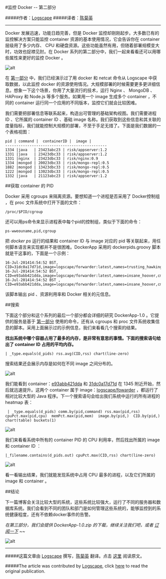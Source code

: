 #监控 Docker -- 第二部分

#####作者：[Logscape](http://go.docker.com/e/44082/logscape/756b/21481063)
#####译者：[陈菊英](http://weibo.com/u/1716255775)

***

Docker 发展迅速，功能日趋完善，但是 Docker 监控却刚刚起步。大多数已有的监控解决方案只能监控 container 资源的基本使用情况，它会告诉你在 container 层级用了多少内存、 CPU 和硬盘资源。这些功能虽然有用，但随着部署规模变大时，功效也捉襟见肘。在 Docker 系列的第二部分中，我们一起来看看还可以用哪些属性来更好的监控 Docker 。

![alt](http://resource.docker.cn/selection-552-300x129.png)

在 [第一部分](http://blog.logscape.com/2014/06/monitoring-docker-mongo-cluster-part-1/) 中，我们已经演示过了用 docker 和 netcat 命令从 Logscape 中获取数据，以此监控 docker 的资源使用情况。大规模部署的时候需要更多更详细信息。想象一下这个场景，你用了大量流行的技术，运行 Nginx 、 MongoDB 、 HAProxy 和 Node.js 等多个服务。如果用一个 image 生成多个 container ，不同的 container 运行同一个应用的不同版本，监控它们就会比较困难。

我们需要把部署信息等联系起来，构造出可管理的基础架构视图。我们需要进程 ID 、它所属的 container ID 、基础 image 名称。我们获取到这些信息和其关联的度量指标，我们就能控制大规模的部署，不至于手足无措了。下面是我们数据的一个表格视图：
```
pid | command |  containerID |  image |
----------------------------------------------
1334 |java   | 23423abc23 | risk/appserver:1.2
1331 |java   | 23423dbc33 | risk/appserver:1.2
1331 |nginx  | 23423dbc33 | risk/nginx:0.9
1334 |mongod | 20023dbc33 | risk/mongo-repl:0.5
1882 |mongod | 13423dbc33 | risk/mongo-repl:0.5
1222 |mongod | 13023dbc33 | risk/mongo-repl:0.5
1332 |java   | 21123abc23 | risk/appserver:1.2
```

##获取 container 的 PID

Docker 采用 cgroups 来隔离资源。要想知道一个进程是否采用了 Docker控制组 ，在 proc 文件系统中打开下面的文件：
```
/proc/$PID/cgroup
```

还可以用ps命令来显示进程表中每个pid的控制组，类似于下面的命令：
```
ps-wweouname,pid,cgroup
```

把 *docker ps* 运行的结果和 container ID 与 image 对应的 pid 等关联起来，用任何脚本语言来实现都并不是很困难。DockerApp 采用的 dockerpids.groovy 脚本就是干这事的，下面是一个示例：

```
16-Jul-201414:54:52 BST, CID=31dc0a17d71d,image=logscape/forwarder:latest,names=trusting_hawking,cmd=/bin/sh,pcpu=0.0,pmem=0.0,rss=2040,comm=bash
16-Jul-201414:54:52 BST, CID=e93abb421dda,image=logscape/forwarder:latest,names=insane_hoover,cmd=bash,pcpu=0.0,pmem=0.0,rss=24112,comm=java
16-Jul-201414:54:52 BST , CID=e93abb421dda,image=logscape/forwarder:latest,names=insane_hoover,cmd=bash,pcpu=0.5,pmem=0.2,rss=124876,comm=java
```

该脚本输出 pid 、资源利用率和 Docker 相关的元信息。

##搜索

下面这个部分和这个系列的最后一个部分都会详细的研究 DockerApp-1.0 。它提供的服务是基于 [第一部分](http://blog.logscape.com/2014/06/monitoring-docker-mongo-cluster-part-1/) 使用的命令，还有从 cgroups 和 proc 文件系统收集信息的脚本。采用上面展示过的示例信息，我们来看看几个搜索的结果。

**找出系统中哪个容器占用了最多的内存，是非常有意思的事情。下面的搜索语句给出了 container ID 占用的平均内存。**
```
| _type.equals(d_pids) rss.avg(CID,rss) chart(line-zero)
```

搜索结果还会展示内存是如何在不同 image 之间分布的。

![alt](http://resource.docker.cn/selection-552-300x129.png)

我们能看到 container：[e93abb421dda](https://bitbucket.org/logscape/blog-docker/commits/e93abb421dda) 和 [31dc0a17d71d](https://bitbucket.org/logscape/blog-docker/commits/31dc0a17d71d) 在 1345 附近开始，然后就迅速提升。这两个 container 属于 image：[logscape/fowarder](https://bitbucket.org/logscape/blog-docker/commits/e93abb421dda) ，都运行了相对比较大型的 Java 程序。下一个搜索语句会给出我们系统中运行的所有进程的 heatmap 表：
```
 | _type.equals(d_pids) comm.by(pid,command) rss.max(pid,rss)  cpuPct.max(pid,cpu)  memPct.max(pid,mem)  image.by(pid,)  CID.by(pid,) chart(table) buckets(1)
```

![alt](http://resource.docker.cn/docker-mem.png)

我们来看看系统中所有的 container PID 的 CPU 利用率，然后找出所属的 image 和 container ID ：
```
|_filename.contains(d_pids.out) cpuPct.max(CID,rss) chart(line-zero)
```

![alt](http://resource.docker.cn/docker-table.png)

看一看输出结果，我们就能发现系统中占用 CPU 最多的进程，以及它们所属的 image 和 container 。

##结论

下一篇博客会关注比较大型的系统，这些系统比较强大，运行了不同的服务器和数据库系统。我们会看到不同的团队和部门是如何管理这些系统的，能够监控到的系统健康程度，还有不依赖docker事件的告警。

*在第三部分，我们会提供 DockerApp-1.0.zip 的下载，继续关注我们吧，或者 [订阅一下](http://eepurl.com/XinRT) ~~*

![alt](http://resource.docker.cn/docker-cpu.png)


***

#####这篇文章由 [Logscape](http://go.docker.com/e/44082/logscape/756b/21481063) 撰写，[陈菊英](http://weibo.com/u/1716255775) 翻译。点击 [这里](http://blog.logscape.com/2014/07/monitoring-docker-part-ii) 阅读原文。

#####The article was contributed by [Logscape](http://go.docker.com/e/44082/logscape/756b/21481063), click [here](http://blog.logscape.com/2014/07/monitoring-docker-part-ii) to read the original publication.

